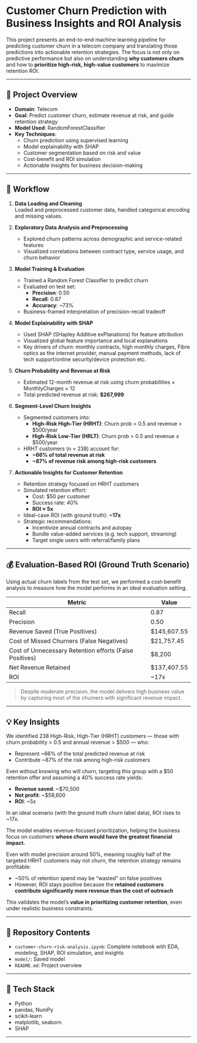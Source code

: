 # Customer Churn Prediction with Business Insights and ROI Analysis

This project presents an end-to-end machine learning pipeline for predicting customer churn in a telecom company and translating those predictions into actionable retention strategies. The focus is not only on predictive performance but also on understanding **why customers churn** and how to **prioritize high-risk, high-value customers** to maximize retention ROI.

---

## 💼 Project Overview

- **Domain**: Telecom
- **Goal**: Predict customer churn, estimate revenue at risk, and guide retention strategy
- **Model Used**: RandomForestClassifier
- **Key Techniques**:
  - Churn prediction using supervised learning
  - Model explainability with SHAP
  - Customer segmentation based on risk and value
  - Cost-benefit and ROI simulation
  - Actionable insights for business decision-making

---

## 🧪 Workflow

1. **Data Loading and Cleaning**  
   Loaded and preprocessed customer data, handled categorical encoding and missing values.

2. **Exploratory Data Analysis and Preprocessing**
   - Explored churn patterns across demographic and service-related features
   - Visualized correlations between contract type, service usage, and churn behavior

3. **Model Training & Evaluation**
   - Trained a Random Forest Classifier to predict churn
   - Evaluated on test set:
     - **Precision**: 0.50
     - **Recall**: 0.87
     - **Accuracy**: ~73%
   - Business-framed interpretation of precision-recall tradeoff

4. **Model Explainability with SHAP**
   - Used SHAP (SHapley Additive exPlanations) for feature attribution
   - Visualized global feature importance and local explanations
   - Key drivers of churn: monthly contracts, high monthly charges, Fibre optics as the internet provider, manual payment methods, lack of tech support/online security/device protection etc.

5. **Churn Probability and Revenue at Risk**
   - Estimated 12-month revenue at risk using churn probabilities × MonthlyCharges × 12
   - Total predicted revenue at risk: **$267,999**

6. **Segment-Level Churn Insights**
   - Segmented customers into:
     - **High-Risk High-Tier (HRHT)**: Churn prob > 0.5 and revenue > $500/year
     - **High-Risk Low-Tier (HRLT)**: Churn prob > 0.5 and revenue ≤ $500/year
   - HRHT customers (n = 238) account for:
     - **~66% of total revenue at risk**
     - **~87% of revenue risk among high-risk customers**

7. **Actionable Insights for Customer Retention**
   - Retention strategy focused on HRHT customers
   - Simulated retention effort:
     - Cost: $50 per customer
     - Success rate: 40%
     - **ROI ≈ 5x**
   - Ideal-case ROI (with ground truth): **~17x**
   - Strategic recommendations:
     - Incentivize annual contracts and autopay
     - Bundle value-added services (e.g. tech support, streaming)
     - Target single users with referral/family plans

---

## 💰 Evaluation-Based ROI (Ground Truth Scenario)

Using actual churn labels from the test set, we performed a cost-benefit analysis to measure how the model performs in an ideal evaluation setting.

| Metric                                     | Value         |
| ----------------------------------------- | ------------- |
| Recall                                     | 0.87          |
| Precision                                  | 0.50          |
| Revenue Saved (True Positives)             | \$145,607.55  |
| Cost of Missed Churners (False Negatives)  | \$21,757.45   |
| Cost of Unnecessary Retention efforts (False Positives) | \$8,200  |
| Net Revenue Retained                       | \$137,407.55  |
| ROI                                        | ~17x          |

> Despite moderate precision, the model delivers high business value by capturing most of the churners with significant revenue impact.

----

## 💡 Key Insights

We identified 238 High-Risk, High-Tier (HRHT) customers — those with churn probability > 0.5 and annual revenue > $500 — who:

- Represent ~66% of the total predicted revenue at risk
- Contribute ~87% of the risk among high-risk customers

Even without knowing who will churn, targeting this group with a $50 retention offer and assuming a 40% success rate yields:

- **Revenue saved**: ~$70,500  
- **Net profit**: ~$58,600  
- **ROI**: ~5x  

In an ideal scenario (with the ground truth churn label data), ROI rises to ~17x.

The model enables revenue-focused prioritization, helping the business focus on customers **whose churn would have the greatest financial impact.**

Even with model precision around 50%, meaning roughly half of the targeted HRHT customers may not churn, the retention strategy remains profitable:

- ~50% of retention spend may be “wasted” on false positives
- However, ROI stays positive because the **retained customers contribute significantly more revenue than the cost of outreach**
  
This validates the model’s **value in prioritizing customer retention**, even under realistic business constraints.

----

## 📁 Repository Contents

- `customer-churn-risk-analysis.ipynb`: Complete notebook with EDA, modeling, SHAP, ROI simulation, and insights
- `model/`: Saved model
- `README.md`: Project overview

---

## 🧰 Tech Stack

- Python
- pandas, NumPy
- scikit-learn
- matplotlib, seaborn
- SHAP

---

